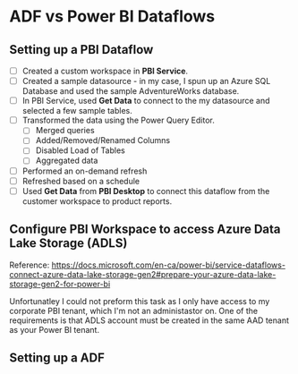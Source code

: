 # ADF vs Power BI Dataflows

## Setting up a PBI Dataflow

- [ ] Created a custom workspace in **PBI Service**.
- [ ] Created a sample datasource - in my case, I spun up an Azure SQL Database and used the sample AdventureWorks database. 
- [ ] In PBI Service, used **Get Data** to connect to the my datasource and selected a few sample tables.
- [ ] Transformed the data using the Power Query Editor. 
    - [ ] Merged queries
    - [ ] Added/Removed/Renamed Columns
    - [ ] Disabled Load of Tables
    - [ ] Aggregated data
- [ ] Performed an on-demand refresh
- [ ] Refreshed based on a schedule
- [ ] Used **Get Data** from **PBI Desktop** to connect this dataflow from the customer workspace to product reports.

## Configure PBI Workspace to access Azure Data Lake Storage (ADLS)
Reference: https://docs.microsoft.com/en-ca/power-bi/service-dataflows-connect-azure-data-lake-storage-gen2#prepare-your-azure-data-lake-storage-gen2-for-power-bi

Unfortunatley I could not preform this task as I only have access to my corporate PBI tenant, which I'm not an administastor on.  One of the requirements is that ADLS account must be created in the same AAD tenant as your Power BI tenant.

## Setting up a ADF 
